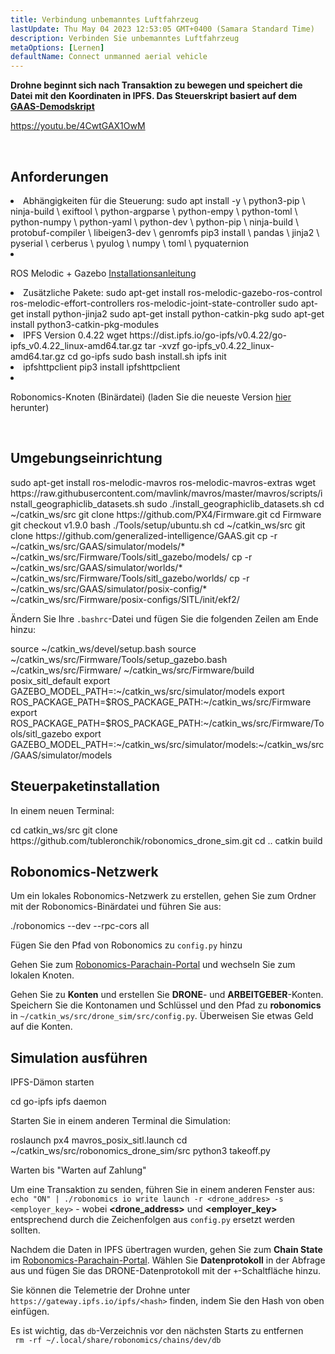 ```yaml
---
title: Verbindung unbemanntes Luftfahrzeug
lastUpdate: Thu May 04 2023 12:53:05 GMT+0400 (Samara Standard Time)
description: Verbinden Sie unbemanntes Luftfahrzeug
metaOptions: [Lernen]
defaultName: Connect unmanned aerial vehicle
---
```


**Drohne beginnt sich nach Transaktion zu bewegen und speichert die Datei mit den Koordinaten in IPFS. Das Steuerskript basiert auf dem [GAAS-Demodskript](https://github.com/generalized-intelligence/GAAS)**  

https://youtu.be/4CwtGAX1OwM

<br/>

## Anforderungen

<List>

<li> Abhängigkeiten für die Steuerung:

<LessonCodeWrapper language="bash">
sudo apt install -y \
	python3-pip \
	ninja-build \
	exiftool \
	python-argparse \
	python-empy \
	python-toml \
	python-numpy \
	python-yaml \
	python-dev \
	python-pip \
	ninja-build \
	protobuf-compiler \
	libeigen3-dev \
	genromfs
</LessonCodeWrapper>

<LessonCodeWrapper language="bash">
pip3 install \
	pandas \
	jinja2 \
	pyserial \
	cerberus \
	pyulog \
	numpy \
	toml \
	pyquaternion
</LessonCodeWrapper>

</li>

<li class="flex">

ROS Melodic + Gazebo [Installationsanleitung](http://wiki.ros.org/melodic/Installation)
</li>

<li>Zusätzliche Pakete:

<LessonCodeWrapper language="bash" codeClass="big-code">
sudo apt-get install ros-melodic-gazebo-ros-control ros-melodic-effort-controllers ros-melodic-joint-state-controller
sudo apt-get install python-jinja2
sudo apt-get install python-catkin-pkg
sudo apt-get install python3-catkin-pkg-modules
</LessonCodeWrapper>

</li>

<li>IPFS Version 0.4.22

<LessonCodeWrapper language="bash" codeClass="big-code">
wget https://dist.ipfs.io/go-ipfs/v0.4.22/go-ipfs_v0.4.22_linux-amd64.tar.gz
tar -xvzf go-ipfs_v0.4.22_linux-amd64.tar.gz
cd go-ipfs
sudo bash install.sh
ipfs init
</LessonCodeWrapper>

</li>

<li>ipfshttpclient

<LessonCodeWrapper language="bash" codeClass="big-code">
pip3 install ipfshttpclient
</LessonCodeWrapper>

</li>

<li class="flex">

Robonomics-Knoten (Binärdatei) (laden Sie die neueste Version [hier](https://github.com/airalab/robonomics/releases) herunter)
</li>

</List>

<br/>

## Umgebungseinrichtung

<LessonCodeWrapper language="bash" codeClass="big-code">
sudo apt-get install ros-melodic-mavros ros-melodic-mavros-extras
wget https://raw.githubusercontent.com/mavlink/mavros/master/mavros/scripts/install_geographiclib_datasets.sh
sudo ./install_geographiclib_datasets.sh
cd ~/catkin_ws/src
git clone https://github.com/PX4/Firmware.git
cd Firmware
git checkout v1.9.0
bash ./Tools/setup/ubuntu.sh
</LessonCodeWrapper>

<LessonCodeWrapper language="bash" codeClass="big-code">
cd ~/catkin_ws/src
git clone https://github.com/generalized-intelligence/GAAS.git
cp -r ~/catkin_ws/src/GAAS/simulator/models/* ~/catkin_ws/src/Firmware/Tools/sitl_gazebo/models/
cp -r ~/catkin_ws/src/GAAS/simulator/worlds/* ~/catkin_ws/src/Firmware/Tools/sitl_gazebo/worlds/
cp -r ~/catkin_ws/src/GAAS/simulator/posix-config/* ~/catkin_ws/src/Firmware/posix-configs/SITL/init/ekf2/
</LessonCodeWrapper>

Ändern Sie Ihre `.bashrc`-Datei und fügen Sie die folgenden Zeilen am Ende hinzu:  

<LessonCodeWrapper language="json" codeClass="big-code">
source ~/catkin_ws/devel/setup.bash   
source ~/catkin_ws/src/Firmware/Tools/setup_gazebo.bash ~/catkin_ws/src/Firmware/ ~/catkin_ws/src/Firmware/build posix_sitl_default 
export GAZEBO_MODEL_PATH=:~/catkin_ws/src/simulator/models 
export ROS_PACKAGE_PATH=$ROS_PACKAGE_PATH:~/catkin_ws/src/Firmware 
export ROS_PACKAGE_PATH=$ROS_PACKAGE_PATH:~/catkin_ws/src/Firmware/Tools/sitl_gazebo
export GAZEBO_MODEL_PATH=:~/catkin_ws/src/simulator/models:~/catkin_ws/src/GAAS/simulator/models
</LessonCodeWrapper>  

  
## Steuerpaketinstallation
In einem neuen Terminal:

<LessonCodeWrapper language="bash" codeClass="big-code">
cd catkin_ws/src
git clone https://github.com/tubleronchik/robonomics_drone_sim.git
cd ..
catkin build
</LessonCodeWrapper>

## Robonomics-Netzwerk

Um ein lokales Robonomics-Netzwerk zu erstellen, gehen Sie zum Ordner mit der Robonomics-Binärdatei und führen Sie aus:  

<LessonCodeWrapper language="bash">
./robonomics --dev --rpc-cors all
</LessonCodeWrapper>

Fügen Sie den Pfad von Robonomics zu `config.py` hinzu

<LessonImages imageClasses="mb" src="iris-drone/IPFS.jpg" alt="IPFS"/>

Gehen Sie zum [Robonomics-Parachain-Portal](https://polkadot.js.org/apps/?rpc=wss%3A%2F%2Fkusama.rpc.robonomics.network%2F#/) und wechseln Sie zum lokalen Knoten.

<LessonImages imageClasses="mb" src="iris-drone/localNode.jpg" alt="localNode"/>

Gehen Sie zu **Konten** und erstellen Sie **DRONE**- und **ARBEITGEBER**-Konten. Speichern Sie die Kontonamen und Schlüssel und den Pfad zu **robonomics** in `~/catkin_ws/src/drone_sim/src/config.py`. Überweisen Sie etwas Geld auf die Konten.

<LessonImages imageClasses="mb" src="iris-drone/addingAcc.jpg" alt="accounts"/>

## Simulation ausführen
IPFS-Dämon starten

<LessonCodeWrapper language="bash">
cd go-ipfs
ipfs daemon
</LessonCodeWrapper>

Starten Sie in einem anderen Terminal die Simulation:

<LessonCodeWrapper language="bash">
roslaunch px4 mavros_posix_sitl.launch
cd ~/catkin_ws/src/robonomics_drone_sim/src
python3 takeoff.py
</LessonCodeWrapper>

Warten bis "Warten auf Zahlung" 

<LessonImages imageClasses="mb" src="iris-drone/launch.jpg" alt="launch"/>

Um eine Transaktion zu senden, führen Sie in einem anderen Fenster aus:
`echo "ON" | ./robonomics io write launch -r <drone_addres> -s <employer_key>` - wobei **<drone_address>** und **<employer_key>** entsprechend durch die Zeichenfolgen aus `config.py` ersetzt werden sollten.

Nachdem die Daten in IPFS übertragen wurden, gehen Sie zum **Chain State** im [Robonomics-Parachain-Portal](https://polkadot.js.org/apps/?rpc=wss%3A%2F%2Fkusama.rpc.robonomics.network%2F#/). Wählen Sie **Datenprotokoll** in der Abfrage aus und fügen Sie das DRONE-Datenprotokoll mit der `+`-Schaltfläche hinzu.


<LessonImages imageClasses="mb" src="iris-drone/datalog.jpg" alt="datalog"/>

Sie können die Telemetrie der Drohne unter `https://gateway.ipfs.io/ipfs/<hash>` finden, indem Sie den Hash von oben einfügen.

<LessonImages imageClasses="mb" src="iris-drone/output.jpg" alt="output"/>

Es ist wichtig, das `db`-Verzeichnis vor den nächsten Starts zu entfernen  
` rm -rf ~/.local/share/robonomics/chains/dev/db`